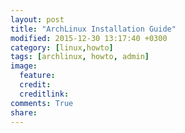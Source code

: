 ```yaml
---
layout: post
title: "ArchLinux Installation Guide"
modified: 2015-12-30 13:17:40 +0300
category: [linux,howto]
tags: [archlinux, howto, admin]
image:
  feature: 
  credit: 
  creditlink: 
comments: True
share: 
---
```

